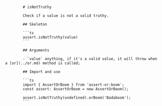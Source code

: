            # isNotTruthy

            Check if a value is not a valid truthy.

            ## Skeleton

            ```ts
            assert.isNotTruthy(value)
            ```

            ## Arguments

            - `value` anything, if it's a valid value, it will throw when a [or](../or.md) method is called;

            ## Import and use

            ```ts
            import { AssertOrBoom } from 'assert-or-boom';
            const assert: AssertOrBoom = new AssertOrBoom();

            assert.isNotTruthy(undefined).orBoom('Badaboom');
            ```
